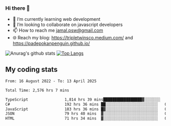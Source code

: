 ### Hi there 👋

<!--
**padepokanpenguin/padepokanpenguin** is a ✨ _special_ ✨ repository because its `README.md` (this file) appears on your GitHub profile.
-->

- 🌱 I’m currently learning  web development
- 👯 I’m looking to collaborate on javascript developers
- 📫 How to reach me jamal.psw@gmail.com
- 🌐 Reach my blog:
   https://tripletwinsco.medium.com/ and
   https://padepokanpenguin.github.io/

![Anurag's github stats](https://github-readme-stats.vercel.app/api?username=padepokanpenguin&count_private=true&disable_animations=false&show_icons=true&theme=default)
[![Top Langs](https://github-readme-stats.vercel.app/api/top-langs/?username=padepokanpenguin&theme=default&layout=compact)](https://github.com/padepokanpenguin)

## My coding stats

<!--START_SECTION:waka-->

```txt
From: 16 August 2022 - To: 13 April 2025

Total Time: 2,576 hrs 7 mins

TypeScript                1,814 hrs 39 mins█████████████████▓░░░░░░░   70.44 %
C#                        192 hrs 36 mins ██░░░░░░░░░░░░░░░░░░░░░░░   07.48 %
JavaScript                183 hrs 36 mins █▓░░░░░░░░░░░░░░░░░░░░░░░   07.13 %
JSON                      79 hrs 40 mins  ▓░░░░░░░░░░░░░░░░░░░░░░░░   03.09 %
HTML                      71 hrs 34 mins  ▓░░░░░░░░░░░░░░░░░░░░░░░░   02.78 %
```

<!--END_SECTION:waka-->


